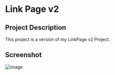 # Link Page v2

## Project Description
This project is a version of my LinkPage v2 Project.

## Screenshot
![image](https://github.com/seanmilfort/Link-Page-v2-Streaming/assets/20054991/d45bd60a-5c2b-428f-b31a-69ccfd75a0ef)
